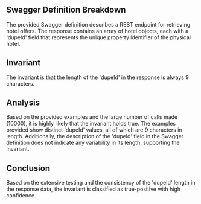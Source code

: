 ## Swagger Definition Breakdown
The provided Swagger definition describes a REST endpoint for retrieving hotel offers. The response contains an array of hotel objects, each with a 'dupeId' field that represents the unique property identifier of the physical hotel.

## Invariant
The invariant is that the length of the 'dupeId' in the response is always 9 characters.

## Analysis
Based on the provided examples and the large number of calls made (10000), it is highly likely that the invariant holds true. The examples provided show distinct 'dupeId' values, all of which are 9 characters in length. Additionally, the description of the 'dupeId' field in the Swagger definition does not indicate any variability in its length, supporting the invariant.

## Conclusion
Based on the extensive testing and the consistency of the 'dupeId' length in the response data, the invariant is classified as true-positive with high confidence.
